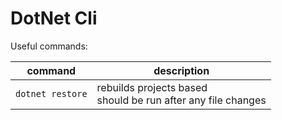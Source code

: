 # DotNet Cli

Useful commands:

| command          | description                                                       |
| ---------------- | ----------------------------------------------------------------- |
| `dotnet restore` | rebuilds projects based <br> should be run after any file changes |
